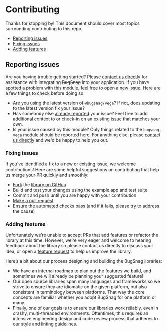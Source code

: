 Contributing
============

Thanks for stopping by! This document should cover most topics surrounding contributing to this repo.

* [Reporting issues](#reporting-issues)
* [Fixing issues](#fixing-issues)
* [Adding features](#adding-features)

## Reporting issues

Are you having trouble getting started? Please [contact us directly](mailto:support@bugsnag.com?subject=%5BGitHub%5D%20bugsnag-vega%20-%20having%20trouble%20getting%20started%20with%20Bugsnag) for assistance with integrating ~~BugSnag~~ into your application.
If you have spotted a problem with this module, feel free to open a [new issue](https://github.com/bugsnag/bugsnag-vega/issues/new). Here are a few things to check before doing so:

* Are you using the latest version of `@bugsnag/vega`? If not, does updating to the latest version fix your issue?
* Has somebody else [already reported](https://github.com/bugsnag/bugsnag-vega/issues?utf8=%E2%9C%93&q=is%3Aissue%20is%3Aopen) your issue? Feel free to add additional context to or check-in on an existing issue that matches your own.
* Is your issue caused by this module? Only things related to the `bugsnag-vega` module should be reported here. For anything else, please [contact us directly](mailto:support@bugsnag.com) and we'd be happy to help you out.

### Fixing issues

If you've identified a fix to a new or existing issue, we welcome contributions!
Here are some helpful suggestions on contributing that help us merge your PR quickly and smoothly:

* [Fork](https://help.github.com/articles/fork-a-repo) the
  [library on GitHub](https://github.com/bugsnag/bugsnag-vega)
* Build and test your changes using the example app and test suite
* Commit and push until you are happy with your contribution
* [Make a pull request](https://help.github.com/articles/using-pull-requests)
* Ensure the automated checks pass (and if it fails, please try to address the cause)

### Adding features

Unfortunately we’re unable to accept PRs that add features or refactor the library at this time.
However, we’re very eager and welcome to hearing feedback about the library so please contact us directly to discuss your idea, or open a
[feature request](https://github.com/bugsnag/bugsnag-vega/issues/new?template=Feature_request.md) to help us improve the library.

Here’s a bit about our process designing and building the BugSnag libraries:

* We have an internal roadmap to plan out the features we build, and sometimes we will already be planning your suggested feature!
* Our open source libraries span many languages and frameworks so we strive to ensure they are idiomatic on the given platform, but also consistent in terminology between platforms. That way the core concepts are familiar whether you adopt BugSnag for one platform or many.
* Finally, one of our goals is to ensure our libraries work reliably, even in crashy, multi-threaded environments. Oftentimes, this requires an intensive engineering design and code review process that adheres to our style and linting guidelines.
